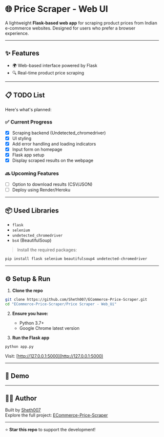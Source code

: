 # 🌐 Price Scraper - Web UI

A lightweight **Flask-based web app** for scraping product prices from Indian e-commerce websites. Designed for users who prefer a browser experience.

---

## ✨ Features

- 🌍 Web-based interface powered by Flask
- 🔍 Real-time product price scraping

---

## 📋 TODO List

Here's what's planned:

### ✅ Current Progress
- [x] Scraping backend (Undetected_chromedriver)
- [x] UI styling
- [x] Add error handling and loading indicators
- [x] Input form on homepage
- [x] Flask app setup
- [x] Display scraped results on the webpage

### 🔜 Upcoming Features
- [ ] Option to download results (CSV/JSON)
- [ ] Deploy using Render/Heroku

---

## 📦 Used Libraries

- `flask`
- `selenium`
- `undetected_chromedriver`
- `bs4` (BeautifulSoup)

> Install the required packages:
```bash
pip install flask selenium beautifulsoup4 undetected-chromedriver
```

---

## ⚙️ Setup & Run

1. **Clone the repo**
```bash
git clone https://github.com/Sheth007/ECommerce-Price-Scraper.git
cd "ECommerce-Price-Scraper/Price Scraper - Web_Ui"
```

2. **Ensure you have:**
   - Python 3.7+
   - Google Chrome latest version

3. **Run the Flask app**
```bash
python app.py
```
Visit: [http://127.0.0.1:5000](http://127.0.0.1:5000)

---

## 🎥 Demo 

---

## 👨‍💻 Author

Built by [Sheth007](https://github.com/Sheth007)  
Explore the full project: [ECommerce-Price-Scraper](https://github.com/Sheth007/ECommerce-Price-Scraper)

---

⭐ **Star this repo** to support the development!
